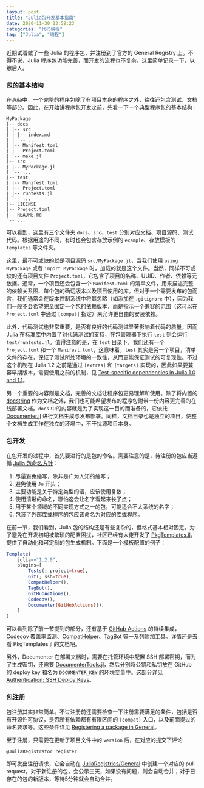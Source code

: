 ```yaml
---
layout: post
title: "Julia包开发基本指南"
date: 2020-11-30 23:58:23
categories: "代码编程"
tag: ["Julia", "编程"]
---
```


近期试着做了一些 Julia 的程序包，并注册到了官方的 General Registry 上。不得不说，Julia 程序包功能完善，而开发的流程也不复杂。这里简单记录一下，以飨后人。

<!--more-->

### 包的基本结构

在Juia中，一个完整的程序包除了有项目本身的程序之外，往往还包含测试、文档等部分。因此，在开始讲程序包开发之前，先看一下一个典型程序包的基本结构：

```
MyPackage
|-- docs
| |-- src
| | |-- index.md
| | `-- ...
| |-- Manifest.toml
| |-- Project.toml
| `-- make.jl
|-- src
| |-- MyPackage.jl
| `-- ...
|-- test
| |-- Manifest.toml
| |-- Project.toml
| |-- runtests.jl
| `-- ...
|-- LICENSE
|-- Project.toml
|-- README.md
`-- ... 
```

可以看到，这里有三个文件夹 `docs`、`src`、`test` 分别对应文档、项目源码、测试代码。根据用途的不同，有时也会包含存放示例的 `example`、存放模板的 `templates` 等文件夹。

这里，最不可或缺的就是项目源码 `src/MyPackage.jl`，当我们使用 `using MyPackage` 或者 `import MyPackage` 时，加载的就是这个文件。当然，同样不可或缺的还有项目文件 `Project.toml`，它包含了项目的名称、UUID、作者、依赖等元数据。通常，一个项目还会包含一个 `Manifest.toml` 的清单文件，用来描述完整的依赖关系图、每个包的确切版本以及项目使用的库。但对于一个需要发布的包而言，我们通常会在版本控制系统中将其忽略（如添加在 `.gitignore` 中），因为我们一般不会希望完全固定一个包的依赖版本，而是指示一个兼容的范围（这可以在 `Project.toml` 中通过 `[compat]` 指定）来允许更自由的安装依赖。

此外，代码测试也非常重要，是否有良好的代码测试显著影响着代码的质量，因而 Julia 在[标准库](https://docs.juliacn.com/latest/stdlib/Test/)中内置了对代码测试的支持，在包管理器下执行 `test` 则会运行 `test/runtests.jl`。值得注意的是，在 `test` 目录下，我们还有一个 `Project.toml` 和一个 `Manifest.toml`，这意味着，`test` 其实是另一个项目，清单文件的存在，保证了测试所处环境的一致性，从而更能保证测试的可复现性。不过这个机制在 Julia 1.2 之前是通过 `[extras]` 和 `[targets]` 实现的，因此如果要兼容早期版本，需要使用之前的机制，见 [Test-specific dependencies in Julia 1.0 and 1.1](https://julialang.github.io/Pkg.jl/v1/creating-packages/#Test-specific-dependencies-in-Julia-1.0-and-1.1)。

另一个重要的内容则是文档，完善的文档让程序包更易理解和使用。除了将内置的 [docstring](https://docs.juliacn.com/latest/manual/documentation/) 作为文档之外，我们也可能希望发布的程序包附带一份内容更完善的在线部署文档。`docs` 中的内容就是为了实现这一目的而准备的，它依托 [Documenter.jl](https://juliadocs.github.io/Documenter.jl/stable/) 进行文档生成与发布部署。同样，文档目录也是独立的项目，使整个文档生成工作在独立的环境中，不干扰源项目本身。

### 包开发

在包开发的过程中，首先要进行的是包的命名。需要注意的是，待注册的包应当遵循 [Julia 包命名方针](https://julialang.github.io/Pkg.jl/v1/creating-packages/#Package-naming-guidelines)：

1. 尽量避免缩写，除非是广为人知的缩写；
2. 避免使用 `Ju` 开头；
3. 主要功能是关于特定类型的话，应该使用复数；
4. 使用清晰的命名，哪怕这会让名字看起来长了点；
5. 用于某个领域的不同实现方式之一的包，可能适合不太系统的名字；
6. 包装了外部库或程序的包应该命名为对应的库或程序。

在前一节，我们看到，Julia 包的结构还是有些复杂的，但格式基本相对固定。为了避免在开发初期被繁琐的配置困扰，社区已经有大佬开发了 [PkgTemplates.jl](https://invenia.github.io/PkgTemplates.jl/stable/)，提供了自动化和可定制的包生成机制。下面是一个模板配置的例子：

```julia
Template(
    julia=v"1.2.0",
    plugins=[
        Tests(; project=true),
        Git(; ssh=true),
        CompatHelper(),
        TagBot(),
        GitHubActions(),
        Codecov(),
        Documenter{GitHubActions}(),
    ]
)
```

可以看到除了前一节提到的部分，还有基于 [GitHub Actions](https://github.com/features/actions) 的持续集成，[Codecov](https://codecov.io/) 覆盖率监测、[CompatHelper](https://github.com/JuliaRegistries/CompatHelper.jl)、[TagBot](https://github.com/JuliaRegistries/TagBot) 等一系列附加工具。详情还是去看 PkgTemplates.jl 的文档吧。

另外，Documenter 在部署文档时，需要在托管环境中配置 SSH 部署密钥，而为了生成密钥，还需要 [DocumenterTools.jl](https://github.com/JuliaDocs/DocumenterTools.jl)，然后分别将公钥和私钥放在 GitHub 的 deploy key 和名为 `DOCUMENTER_KEY` 的环境变量中。这部分详见 [Authentication: SSH Deploy Keys](https://juliadocs.github.io/Documenter.jl/stable/man/hosting/#travis-ssh)。

### 包注册

包注册其实非常简单。不过注册前还需要检查一下注册需要满足的条件，包括是否有开源许可协议，是否所有依赖都有有限区间的 `[compat]` 入口，以及前面提过的命名要求等。这些条件详见 [Registering a package in General](https://github.com/JuliaRegistries/General#registering-a-package-in-general)。

至于注册，只需要在更新了项目文件中的 `version` 后，在对应的提交下评论

```
@JuliaRegistrator register
```

即可发出注册请求，它会自动在 [JuliaRegistries/General](https://github.com/JuliaRegistries/General) 中创建一个对应的 pull request。对于新注册的包，会公示三天，如果没有问题，则会自动合并；对于已存在的包的新版本，等待5分钟就会自动合并。
